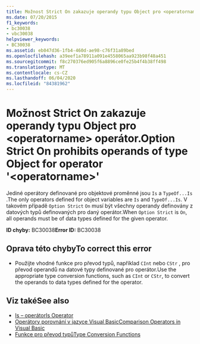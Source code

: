 ```yaml
---
title: Možnost Strict On zakazuje operandy typu Object pro <operatorname> operátor.
ms.date: 07/20/2015
f1_keywords:
- bc30038
- vbc30038
helpviewer_keywords:
- BC30038
ms.assetid: eb047d36-1fb4-460d-ae98-c76f31a89bed
ms.openlocfilehash: a39eef1a78911a091e4558065aa923b98f48a451
ms.sourcegitcommit: f8c270376ed905f6a8896ce0fe25b4f4b38ff498
ms.translationtype: MT
ms.contentlocale: cs-CZ
ms.lasthandoff: 06/04/2020
ms.locfileid: "84381962"
---
```

# <a name="option-strict-on-prohibits-operands-of-type-object-for-operator-operatorname"></a><span data-ttu-id="0c152-102">Možnost Strict On zakazuje operandy typu Object pro \<operatorname> operátor.</span><span class="sxs-lookup"><span data-stu-id="0c152-102">Option Strict On prohibits operands of type Object for operator '\<operatorname>'</span></span>
<span data-ttu-id="0c152-103">Jediné operátory definované pro objektové proměnné jsou `Is` a `TypeOf...Is` .</span><span class="sxs-lookup"><span data-stu-id="0c152-103">The only operators defined for object variables are `Is` and `TypeOf...Is`.</span></span> <span data-ttu-id="0c152-104">V takovém případě `Option Strict` `On` musí být všechny operandy definovány z datových typů definovaných pro daný operátor.</span><span class="sxs-lookup"><span data-stu-id="0c152-104">When `Option Strict` is `On`, all operands must be of data types defined for the given operator.</span></span>  
  
 <span data-ttu-id="0c152-105">**ID chyby:** BC30038</span><span class="sxs-lookup"><span data-stu-id="0c152-105">**Error ID:** BC30038</span></span>  
  
## <a name="to-correct-this-error"></a><span data-ttu-id="0c152-106">Oprava této chyby</span><span class="sxs-lookup"><span data-stu-id="0c152-106">To correct this error</span></span>  
  
- <span data-ttu-id="0c152-107">Použijte vhodné funkce pro převod typů, například `CInt` nebo `CStr` , pro převod operandů na datové typy definované pro operátor.</span><span class="sxs-lookup"><span data-stu-id="0c152-107">Use the appropriate type conversion functions, such as `CInt` or `CStr`, to convert the operands to data types defined for the operator.</span></span>  
  
## <a name="see-also"></a><span data-ttu-id="0c152-108">Viz také</span><span class="sxs-lookup"><span data-stu-id="0c152-108">See also</span></span>

- [<span data-ttu-id="0c152-109">Is – operátor</span><span class="sxs-lookup"><span data-stu-id="0c152-109">Is Operator</span></span>](../language-reference/operators/is-operator.md)
- [<span data-ttu-id="0c152-110">Operátory porovnání v jazyce Visual Basic</span><span class="sxs-lookup"><span data-stu-id="0c152-110">Comparison Operators in Visual Basic</span></span>](../programming-guide/language-features/operators-and-expressions/comparison-operators.md)
- [<span data-ttu-id="0c152-111">Funkce pro převod typů</span><span class="sxs-lookup"><span data-stu-id="0c152-111">Type Conversion Functions</span></span>](../language-reference/functions/type-conversion-functions.md)
